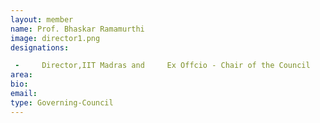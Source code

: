 ```yaml
---
layout: member
name: Prof. Bhaskar Ramamurthi
image: director1.png
designations:  

 -     Director,IIT Madras and     Ex Offcio - Chair of the Council
area:
bio:
email:
type: Governing-Council
---
```

